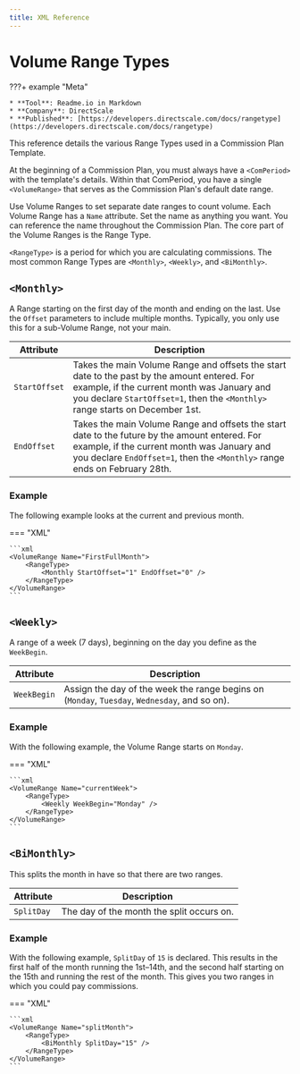 ```yaml
---
title: XML Reference
---
```


# Volume Range Types

???+ example "Meta"

    * **Tool**: Readme.io in Markdown
    * **Company**: DirectScale
    * **Published**: [https://developers.directscale.com/docs/rangetype](https://developers.directscale.com/docs/rangetype)

This reference details the various Range Types used in a Commission Plan Template. 

At the beginning of a Commission Plan, you must always have a `<ComPeriod>` with the template's details. Within that ComPeriod, you have a single `<VolumeRange>` that serves as the Commission Plan's default date range. 

Use Volume Ranges to set separate date ranges to count volume. Each Volume Range has a `Name` attribute. Set the name as anything you want. You can reference the name throughout the Commission Plan. The core part of the Volume Ranges is the Range Type.

`<RangeType>` is a period for which you are calculating commissions. The most common Range Types are `<Monthly>`,  `<Weekly>`, and  `<BiMonthly>`.

## `<Monthly>`

A Range starting on the first day of the month and ending on the last. Use the `Offset` parameters to include multiple months. Typically, you only use this for a sub-Volume Range, not your main.

| Attribute      | Description                          |
| ----------- | ------------------------------------ |
| `StartOffset`       | Takes the main Volume Range and offsets the start date to the past by the amount entered. For example, if the current month was January and you declare `StartOffset=1`, then the `<Monthly>` range starts on December 1st.  |
| `EndOffset`       | Takes the main Volume Range and offsets the start date to the future by the amount entered. For example, if the current month was January and you declare `EndOffset=1`, then the `<Monthly>` range ends on February 28th. |

### Example

The following example looks at the current and previous month.

=== "XML"

    ```xml
    <VolumeRange Name="FirstFullMonth">
        <RangeType>
            <Monthly StartOffset="1" EndOffset="0" />
        </RangeType>
    </VolumeRange>
    ```

## `<Weekly>`

A range of a week (7 days), beginning on the day you define as the `WeekBegin`.

| Attribute | Description |
|---------------|--------------|
| `WeekBegin`  | Assign the day of the week the range begins on (`Monday`, `Tuesday`, `Wednesday`, and so on).

### Example

With the following example, the Volume Range starts on `Monday`.

=== "XML"

    ```xml
    <VolumeRange Name="currentWeek">
        <RangeType>
            <Weekly WeekBegin="Monday" />
        </RangeType>
    </VolumeRange>
    ```

## `<BiMonthly>`

This splits the month in have so that there are two ranges.

| Attribute | Description |
|---------------|--------------|
| `SplitDay`  | The day of the month the split occurs on.

### Example

With the following example,  `SplitDay` of `15` is declared. This results in the first half of the month running the 1st–14th, and the second half starting on the 15th and running the rest of the month. This gives you two ranges in which you could pay commissions.

=== "XML"

    ```xml
    <VolumeRange Name="splitMonth">
        <RangeType>
            <BiMonthly SplitDay="15" />
        </RangeType>
    </VolumeRange>
    ```